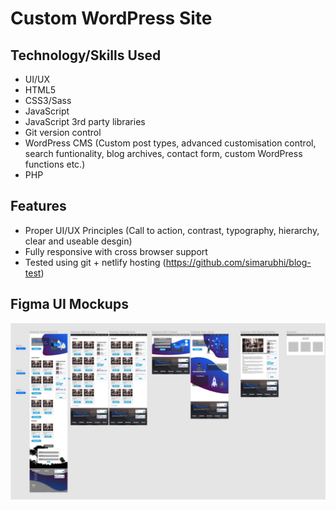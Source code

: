 # Custom WordPress Site

## Technology/Skills Used

- UI/UX
- HTML5
- CSS3/Sass
- JavaScript
- JavaScript 3rd party libraries
- Git version control
- WordPress CMS (Custom post types, advanced customisation control, search funtionality, blog archives, contact form, custom WordPress functions etc.)
- PHP

## Features

- Proper UI/UX Principles (Call to action, contrast, typography, hierarchy, clear and useable desgin)
- Fully responsive with cross browser support
- Tested using git + netlify hosting (https://github.com/simarubhi/blog-test)

## Figma UI Mockups

![UI Mockup](Mockup.JPG)
